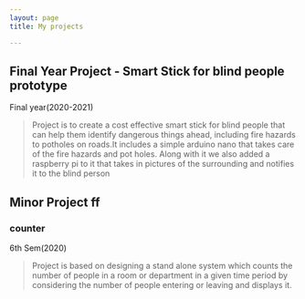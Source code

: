 ```yaml
---
layout: page
title: My projects

---
```

## Final Year Project - Smart Stick for blind people prototype
Final year(2020-2021)

>Project is to create a cost effective smart stick for blind people that can help them identify dangerous things ahead, including fire hazards to potholes on roads.It includes a simple arduino nano that takes care of the fire hazards and pot holes. Along with it we also added a raspberry pi to it that takes in pictures of the surrounding and notifies it to the blind person

## Minor Project ff
### counter
6th Sem(2020)

>Project is based on designing a stand alone system which counts the number of people in a room or department in a given time period by considering the number of people entering or leaving and displays it.

